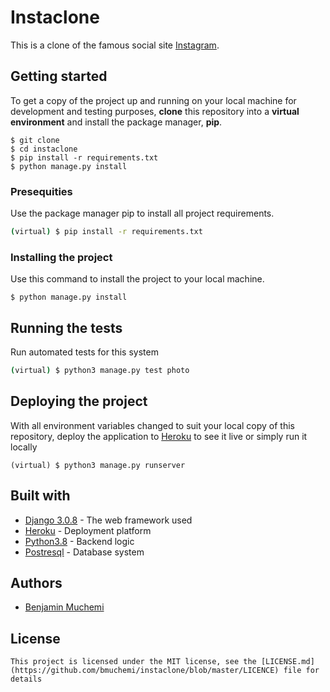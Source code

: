 # Instaclone

This is a clone of the famous social site [Instagram](https://www.instagram.com/).

## Getting started
To get a copy of the project up and running on your local machine for development and testing purposes, **clone** this repository into a **virtual environment** and install the package manager, **pip**.

    $ git clone
    $ cd instaclone
    $ pip install -r requirements.txt
    $ python manage.py install

### Presequities

Use the package manager pip to install all project requirements. 
```sh
(virtual) $ pip install -r requirements.txt
```

### Installing the project
Use this command to install the project to your local machine.

    $ python manage.py install

## Running the tests

Run automated tests for this system

```sh
(virtual) $ python3 manage.py test photo
```

## Deploying the project

With all environment variables changed to suit your local copy of this repository, deploy the application to [Heroku](https://medium.com/@hdsingh13/deploying-django-app-on-heroku-with-postgres-as-backend-b2f3194e8a43) to see it live or simply run it locally
 ```
 (virtual) $ python3 manage.py runserver
 ```
 ## Built with

 * [Django 3.0.8](https://www.djangoproject.com/) - The web framework used
* [Heroku](https://www.heroku.com/platform) -  Deployment platform
* [Python3.8](https://www.python.org/) - Backend logic
* [Postresql](https://www.postgresql.org/) - Database system

## Authors

* [Benjamin Muchemi](https://github.com/bmuchemi)

## License

    This project is licensed under the MIT license, see the [LICENSE.md](https://github.com/bmuchemi/instaclone/blob/master/LICENCE) file for details

